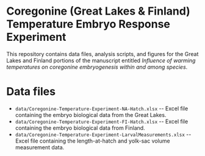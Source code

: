 Coregonine (Great Lakes & Finland) Temperature Embryo Response Experiment
==========

This repository contains data files, analysis scripts, and figures for the Great Lakes and Finland portions of the manuscript entitled *Influence of warming temperatures on coregonine embryogenesis within and among species*.


# Data files
* `data/Coregonine-Temperature-Experiment-NA-Hatch.xlsx` -- Excel file containing the embryo biological data from the Great Lakes.  
* `data/Coregonine-Temperature-Experiment-FI-Hatch.xlsx` -- Excel file containing the embryo biological data from Finland.
* `data/Coregonine-Temperature-Experiment-LarvalMeasurements.xlsx` -- Excel file containing the length-at-hatch and yolk-sac volume measurement data.
